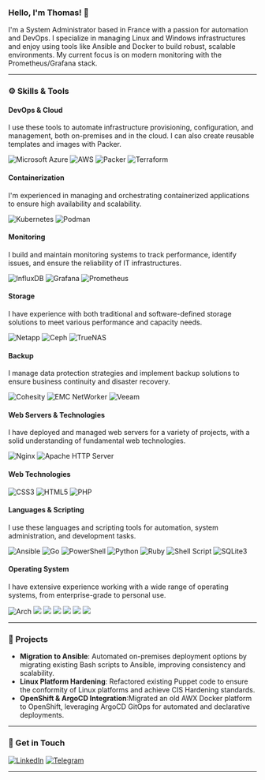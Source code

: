 ### Hello, I'm Thomas! 👋

I'm a System Administrator based in France with a passion for automation and DevOps.
I specialize in managing Linux and Windows infrastructures and enjoy using tools like Ansible and Docker to build robust, scalable environments.
My current focus is on modern monitoring with the Prometheus/Grafana stack.

---

### ⚙️ Skills & Tools

#### DevOps & Cloud
I use these tools to automate infrastructure provisioning, configuration, and management, both on-premises and in the cloud.
I can also create reusable templates and images with Packer.

<p>
  <img src="https://img.shields.io/badge/azure-%230072C6.svg?style=for-the-badge&logo=microsoftazure&logoColor=white" alt="Microsoft Azure" />
  <img src="https://img.shields.io/badge/AWS-%23FF9900.svg?style=for-the-badge&logo=amazon-aws&logoColor=white" alt="AWS" />
  <img src="https://img.shields.io/badge/Packer-000000?style=for-the-badge&logo=packer&logoColor=white" alt="Packer" />
  <img src="https://img.shields.io/badge/Terraform-7B42BC?style=for-the-badge&logo=terraform&logoColor=white" alt="Terraform" />
</p>

#### Containerization
I'm experienced in managing and orchestrating containerized applications to ensure high availability and scalability.

<p>
  <img src="https://img.shields.io/badge/Kubernetes-3069DE?style=for-the-badge&logo=kubernetes&logoColor=white" alt="Kubernetes" />
  <img src="https://img.shields.io/badge/podman-892CA0?style=for-the-badge&logo=podman&logoColor=white" alt="Podman" />
</p>

#### Monitoring
I build and maintain monitoring systems to track performance, identify issues, and ensure the reliability of IT infrastructures.

<p>
  <img src="https://img.shields.io/badge/InfluxDB-22ADF6?style=for-the-badge&logo=InfluxDB&logoColor=white" alt="InfluxDB" />
  <img src="https://img.shields.io/badge/Grafana-F2F4F9?style=for-the-badge&logo=grafana&logoColor=orange&labelColor=F2F4F9" alt="Grafana" />
  <img src="https://img.shields.io/badge/Prometheus-000000?style=for-the-badge&logo=prometheus&labelColor=000000" alt="Prometheus" />
</p>

#### Storage
I have experience with both traditional and software-defined storage solutions to meet various performance and capacity needs.

<p>
  <img src="https://img.shields.io/badge/Netapp-%23000000.svg?style=for-the-badge&logo=netapp&logoColor=white" alt="Netapp" />
  <img src="https://img.shields.io/badge/Ceph-%233B1E43.svg?style=for-the-badge&logo=ceph&logoColor=white" alt="Ceph" />
  <img src="https://img.shields.io/badge/TrueNAS-101010?style=for-the-badge&logo=freenas&logoColor=white" alt="TrueNAS" />
</p>

#### Backup
I manage data protection strategies and implement backup solutions to ensure business continuity and disaster recovery.

<p>
  <img src="https://img.shields.io/badge/Cohesity-0092D3?style=for-the-badge&logo=cohesity&logoColor=white" alt="Cohesity" />
  <img src="https://img.shields.io/badge/Cohesity-0092D3?style=for-the-badge&logo=cohesity&logoColor=white" alt="EMC NetWorker" />
  <img src="https://img.shields.io/badge/Veeam-00BA31?style=for-the-badge&logo=veeam&logoColor=white" alt="Veeam" />
</p>

#### Web Servers & Technologies
I have deployed and managed web servers for a variety of projects, with a solid understanding of fundamental web technologies.

<p>
  <img src="https://img.shields.io/badge/Nginx-009639?style=for-the-badge&logo=nginx&logoColor=white" alt="Nginx" />
  <img src="https://img.shields.io/badge/Apache-D42029?style=for-the-badge&logo=apache&logoColor=white" alt="Apache HTTP Server" />
</p>

#### Web Technologies
<p>
  <img src="https://img.shields.io/badge/CSS3-1572B6?style=for-the-badge&logo=css3&logoColor=white" alt="CSS3" />
  <img src="https://img.shields.io/badge/HTML5-E34F26?style=for-the-badge&logo=html5&logoColor=white" alt="HTML5" />
  <img src="https://img.shields.io/badge/PHP-777BB4?style=for-the-badge&logo=php&logoColor=white" alt="PHP" />
</p>

#### Languages & Scripting
I use these languages and scripting tools for automation, system administration, and development tasks.

<p>
  <img src="https://img.shields.io/badge/Ansible-000000?style=for-the-badge&logo=ansible&logoColor=white" alt="Ansible" />
  <img src="https://img.shields.io/badge/Go-00ADD8?style=for-the-badge&logo=go&logoColor=white" alt="Go" />
  <img src="https://img.shields.io/badge/PowerShell-5391FE?style=for-the-badge&logo=PowerShell&logoColor=white" alt="PowerShell" />
  <img src="https://img.shields.io/badge/python-3670A0?style=for-the-badge&logo=python&logoColor=ffdd54" alt="Python" />
  <img src="https://img.shields.io/badge/ruby-%23CC342D.svg?style=for-the-badge&logo=ruby&logoColor=white" alt="Ruby" />
  <img src="https://img.shields.io/badge/Shell_Script-121011?style=for-the-badge&logo=gnu-bash&logoColor=white" alt="Shell Script" />
  <img src="https://img.shields.io/badge/Sqlite-003B57?style=for-the-badge&logo=sqlite&logoColor=white" alt="SQLite3" />

</p>

#### Operating System
I have extensive experience working with a wide range of operating systems, from enterprise-grade to personal use.

<p>
  <img src="https://img.shields.io/badge/Arch_Linux-1793D1?style=for-the-badge&logo=arch-linux&logoColor=white" alt="Arch" />
  <img src="https://img.shields.io/badge/Debian-D70A53?style=for-the-badge&logo=debian&logoColor=white" />
  <img src="https://img.shields.io/badge/Linux-FCC624?style=for-the-badge&logo=linux&logoColor=black "/>
  <img src="https://img.shields.io/badge/mac%20os-000000?style=for-the-badge&logo=macos&logoColor=F0F0F0)" />
  <img src="https://img.shields.io/badge/Red%20Hat-EE0000?style=for-the-badge&logo=redhat&logoColor=white" />
  <img src="https://img.shields.io/badge/Ubuntu-E95420?style=for-the-badge&logo=ubuntu&logoColor=white" />
  <img src="https://img.shields.io/badge/Windows-0078D6?style=for-the-badge&logo=windows&logoColor=white" />
</p>

---

### 🚀 Projects

* **Migration to Ansible**: Automated on-premises deployment options by migrating existing Bash scripts to Ansible, improving consistency and scalability.
* **Linux Platform Hardening**: Refactored existing Puppet code to ensure the conformity of Linux platforms and achieve CIS Hardening standards.
* **OpenShift & ArgoCD Integration**:Migrated an old AWX Docker platform to OpenShift, leveraging ArgoCD GitOps for automated and declarative deployments.

---

### 💬 Get in Touch

<p>
  <a href="https://www.linkedin.com/in/thomas-magne-a5a546106/" target="_blank"><img src="https://img.shields.io/badge/linkedin-%230077B5.svg?style=for-the-badge&logo=linkedin&logoColor=white" alt="LinkedIn" /></a>
  <a href="https://t.me/TomSmall" target="_blank"><img src="https://img.shields.io/badge/Telegram-2CA5E0?style=for-the-badge&logo=telegram&logoColor=white" alt="Telegram" /></a>
</p>

---
